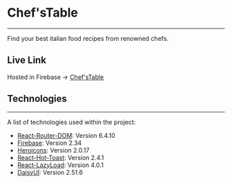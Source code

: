 # Chef'sTable
***
Find your best italian food recipes from renowned chefs.

## Live Link
Hosted in Firebase -> [Chef'sTable](https://chef-recipe-hunter-77a78.web.app/)

## Technologies
***
A list of technologies used within the project:
* [React-Router-DOM](https://reactrouter.com/en/main): Version 6.4.10
* [Firebase](https://firebase.google.com/): Version 2.34
* [Heroicons](https://heroicons.com/): Version 2.0.17
* [React-Hot-Toast](https://react-hot-toast.com/): Version 2.4.1
* [React-LazyLoad](https://www.npmjs.com/package/react-lazy-load): Version 4.0.1
* [DaisyUI](https://daisyui.com/): Version 2.51.6
